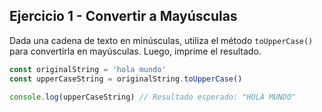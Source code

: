 ## Ejercicio 1 - Convertir a Mayúsculas

Dada una cadena de texto en minúsculas, utiliza el método `toUpperCase()` para convertirla en mayúsculas. Luego, imprime el resultado.

```javascript
const originalString = 'hola mundo'
const upperCaseString = originalString.toUpperCase()

console.log(upperCaseString) // Resultado esperado: "HOLA MUNDO"
```
